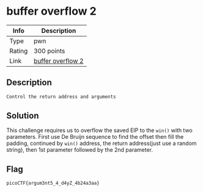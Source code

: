 
# buffer overflow 2

|Info           |Description                    |
|---------------|-------------------------------|
|Type           |pwn|
|Rating         |300 points|
|Link           |[buffer overflow 2](https://play.picoctf.org/practice/challenge/259)|

## Description

```txt
Control the return address and arguments
```

## Solution

This challenge requires us to overflow the saved EIP to the `win()` with two
parameters. First use De Bruijn sequence to find the offset then fill the 
padding, continued by `win()` address, the return address(just use a random
string), then 1st parameter followed by the 2nd parameter.


## Flag

```txt
picoCTF{argum3nt5_4_d4yZ_4b24a3aa}
```

